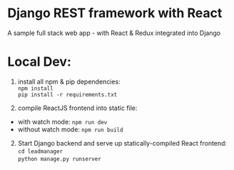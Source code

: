 # Django REST framework with React

A sample full stack web app - with React & Redux integrated into Django

# Local Dev:

1. install all npm & pip dependencies:  
   `npm install`  
   `pip install -r requirements.txt`

2. compile ReactJS frontend into static file:

- with watch mode: `npm run dev`
- without watch mode: `npm run build`

2. Start Django backend and serve up statically-compiled React frontend:  
   `cd leadmanager`  
   `python manage.py runserver`
